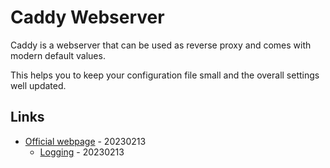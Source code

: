 # Caddy Webserver

Caddy is a webserver that can be used as reverse proxy and comes with modern default values.

This helps you to keep your configuration file small and the overall settings well updated.

## Links

* [Official webpage](https://caddyserver.com/) - 20230213
  * [Logging](https://caddyserver.com/docs/caddyfile/directives/log) - 20230213

